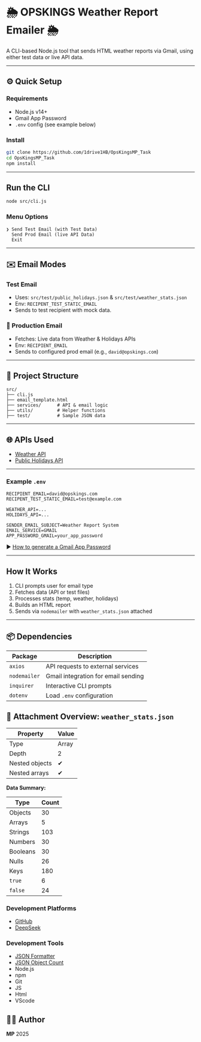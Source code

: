 # 🌦️ OPSKINGS Weather Report Emailer 🌦️

A CLI-based Node.js tool that sends HTML weather reports via Gmail,
using either test data or live API data.

---

## ⚙️ Quick Setup

### Requirements

* Node.js v14+
* Gmail App Password
* `.env` config (see example below)

### Install

```bash
git clone https://github.com/1drive1HB/OpsKingsMP_Task
cd OpsKingsMP_Task
npm install
```

---

## Run the CLI

```bash
node src/cli.js
```

### Menu Options

```
❯ Send Test Email (with Test Data)
  Send Prod Email (live API Data)
  Exit
```

---

## ✉️ Email Modes

### Test Email

* Uses: `src/test/public_holidays.json` & `src/test/weather_stats.json`
* Env: `RECIPENT_TEST_STATIC_EMAIL`
* Sends to test recipient with mock data.

### 🚀 Production Email

* Fetches: Live data from Weather & Holidays APIs
* Env: `RECIPIENT_EMAIL`
* Sends to configured prod email (e.g., `david@opskings.com`)

---

## 📂 Project Structure

```
src/
├── cli.js
├── email_template.html
├── services/      # API & email logic
├── utils/         # Helper functions
├── test/          # Sample JSON data
```

---

## 🌐 APIs Used

* [Weather API](https://hook.eu2.make.com/7mfiayunbpfef8qlnielxli5ptoktz02)
* [Public Holidays API](https://hook.eu2.make.com/76g53ebwgbestjsj1ikejbaicpnc5jro)

---

### Example `.env`

```env
RECIPIENT_EMAIL=david@opskings.com
RECIPENT_TEST_STATIC_EMAIL=test@example.com

WEATHER_API=...
HOLIDAYS_API=...

SENDER_EMAIL_SUBJECT=Weather Report System
EMAIL_SERVICE=GMAIL
APP_PASSWORD_GMAIL=your_app_password
```

▶️ [How to generate a Gmail App Password](https://www.youtube.com/watch?v=MkLX85XU5rU)

---

## How It Works

1. CLI prompts user for email type
2. Fetches data (API or test files)
3. Processes stats (temp, weather, holidays)
4. Builds an HTML report
5. Sends via `nodemailer` with `weather_stats.json` attached

---

## 📦 Dependencies

| Package      | Description                         |
| ------------ | ----------------------------------- |
| `axios`      | API requests to external services   |
| `nodemailer` | Gmail integration for email sending |
| `inquirer`   | Interactive CLI prompts             |
| `dotenv`     | Load `.env` configuration           |

## 📎 Attachment Overview: `weather_stats.json`

| Property       | Value |
| -------------- | ----- |
| Type           | Array |
| Depth          | 2     |
| Nested objects | ✔     |
| Nested arrays  | ✔     |

**Data Summary:**

| Type     | Count |
| -------- | ----- |
| Objects  | 30    |
| Arrays   | 5     |
| Strings  | 103   |
| Numbers  | 30    |
| Booleans | 30    |
| Nulls    | 26    |
| Keys     | 180   |
| `true`   | 6     |
| `false`  | 24    |

### Development Platforms

* [GitHub](https://github.com/)
* [DeepSeek](https://deepseek.com/)

### Development Tools

* [JSON Formatter](https://jsonformatter.org/)
* [JSON Object Count](https://onlinetools.com/json/analyze-json)
* Node.js
* npm
* Git
* JS
* Html
* VScode

## 👨‍💻 Author

**MP** 2025
